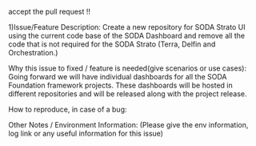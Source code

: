 accept the pull request !!

1)Issue/Feature Description:
Create a new repository for SODA Strato UI using the current code base of the SODA Dashboard and remove all the code that is not required for the SODA Strato (Terra, Delfin and Orchestration.)

Why this issue to fixed / feature is needed(give scenarios or use cases):
Going forward we will have individual dashboards for all the SODA Foundation framework projects.
These dashboards will be hosted in different repositories and will be released along with the project release.

How to reproduce, in case of a bug:

Other Notes / Environment Information: (Please give the env information, log link or any useful information for this issue)

